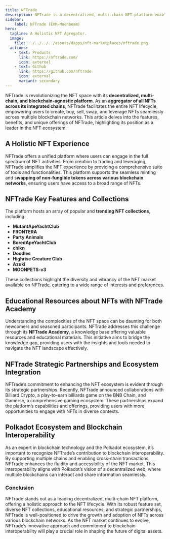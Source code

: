 ```yaml
---
title: NFTrade
description: NFTrade is a decentralized, multi-chain NFT platform enabling seamless NFT creation, trading, and leveraging across blockchains
sidebar:
    label: NFTrade (EVM-Moonbeam)
hero:
  tagline: A Holistic NFT Agregator.
  image: 
    file: ../../../../assets/dapps/nft-marketplaces/nftrade.png
  actions:
    - text: Products
      link: https://nftrade.com/
      icon: external
    - text: Github
      link: https://github.com/nftrade
      icon: external
      variant: secondary
---
```


NFTrade is revolutionizing the NFT space with its **decentralized, multi-chain, and blockchain-agnostic platform**. As an **aggregator of all NFTs across its integrated chains**, NFTrade facilitates the entire NFT lifecycle, empowering users to create, buy, sell, swap, and leverage NFTs seamlessly across multiple blockchain networks. This article delves into the features, benefits, and unique offerings of NFTrade, highlighting its position as a leader in the NFT ecosystem.

## A Holistic NFT Experience
NFTrade offers a unified platform where users can engage in the full spectrum of NFT activities. From creation to trading and leveraging, NFTrade simplifies the NFT experience by providing a comprehensive suite of tools and functionalities. This platform supports the seamless minting and s**wapping of non-fungible tokens across various blockchain networks**, ensuring users have access to a broad range of NFTs.

## NFTrade Key Features and Collections
The platform hosts an array of popular and **trending NFT collections**, including:
- **MutantApeYachtClub**
- **FRONTERA**
- **Party Animals**
- **BoredApeYachtClub**
- **chikn**
- **Doodles**
- **Highrise Creature Club**
- **Azuki**
- **MOONPETS-v3**

These collections highlight the diversity and vibrancy of the NFT market available on NFTrade, catering to a wide range of interests and preferences.

## Educational Resources about NFTs with NFTrade Academy
Understanding the complexities of the NFT space can be daunting for both newcomers and seasoned participants. NFTrade addresses this challenge through its **NFTrade Academy**, a knowledge base offering valuable resources and educational materials. This initiative aims to bridge the knowledge gap, providing users with the insights and tools needed to navigate the NFT landscape effectively.

## NFTrade Strategic Partnerships and Ecosystem Integration
NFTrade’s commitment to enhancing the NFT ecosystem is evident through its strategic partnerships. Recently, NFTrade announced collaborations with Billiard Crypto, a play-to-earn billiards game on the BNB Chain, and Gamerse, a comprehensive gaming ecosystem. These partnerships expand the platform’s capabilities and offerings, providing users with more opportunities to engage with NFTs in diverse contexts.

## Polkadot Ecosystem and Blockchain Interoperability
As an expert in blockchain technology and the Polkadot ecosystem, it’s important to recognize NFTrade’s contribution to blockchain interoperability. By supporting multiple chains and enabling cross-chain transactions, NFTrade enhances the fluidity and accessibility of the NFT market. This interoperability aligns with Polkadot’s vision of a decentralized web, where multiple blockchains can interact and share information seamlessly.

### Conclusion
NFTrade stands out as a leading decentralized, multi-chain NFT platform, offering a holistic approach to the NFT lifecycle. With its robust feature set, diverse NFT collections, educational resources, and strategic partnerships, NFTrade is well-positioned to drive the growth and adoption of NFTs across various blockchain networks. As the NFT market continues to evolve, NFTrade’s innovative approach and commitment to blockchain interoperability will play a crucial role in shaping the future of digital assets.
